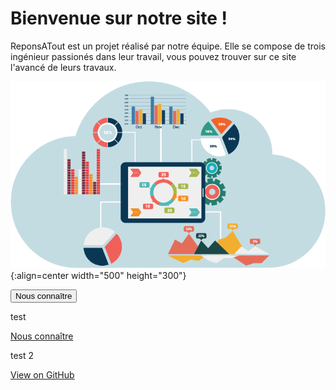 <head>
  <meta charset="utf-8" />
  <title>RéponsAtout</title>
</head>


# Bienvenue sur notre site !

ReponsATout est un projet réalisé par notre équipe. Elle se compose de trois ingénieur passionés dans leur travail, vous pouvez trouver sur ce site l'avancé de leurs travaux.

![Banner](./assets/Images/page_p.png){:align=center width="500" height="300"}


<button type="button" id="view-on-github" class="btn btn-info"><span>Nous connaître</span></button>

test

<a href="https://github.com/Eva-Joly/ReponsAtout" id="view-on-github" class="btn btn-info"><span>Nous connaître</span></a>

test 2

<a href="{{ site.github.repository_url }}" id="view-on-github" class="button"><span>View on GitHub</span></a> 
